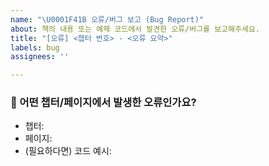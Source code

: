 ```yaml
---
name: "\U0001F41B 오류/버그 보고 (Bug Report)"
about: 책의 내용 또는 예제 코드에서 발견한 오류/버그를 보고해주세요.
title: "[오류] <챕터 번호> - <오류 요약>"
labels: bug
assignees: ''

---
```


### 🐞 어떤 챕터/페이지에서 발생한 오류인가요?

- 챕터:
- 페이지:
- (필요하다면) 코드 예시:
